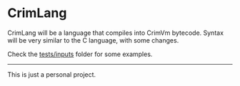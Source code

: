 # CrimLang

CrimLang will be a language that compiles into CrimVm bytecode.
Syntax will be very similar to the C language, with some changes.

Check the [tests/inputs](tests/inputs) folder for some examples.

---

This is just a personal project.

